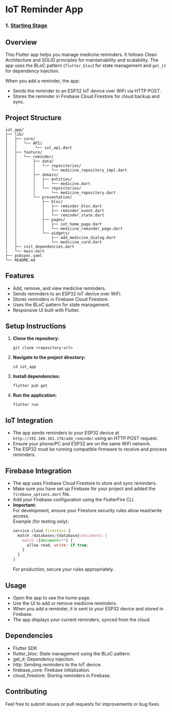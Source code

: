 # IoT Reminder App

### 1. [Starting Stage](https://github.com/MaxJakaria/iot_app/tree/0d80d92f67f6200a9bec351e44c83e554272cba2)

## Overview

This Flutter app helps you manage medicine reminders. It follows Clean Architecture and SOLID principles for maintainability and scalability. The app uses the BLoC pattern (`flutter_bloc`) for state management and `get_it` for dependency injection.

When you add a reminder, the app:

- Sends the reminder to an ESP32 IoT device over WiFi via HTTP POST.
- Stores the reminder in Firebase Cloud Firestore for cloud backup and sync.

## Project Structure

```
iot_app/
├── lib/
│   ├── core/
│   │   └── API/
│   │        └── iot_api.dart
│   ├── feature/
│   │   └── reminder/
│   │       ├── data/
│   │       │   └── repositories/
│   │       │       └── medicine_repository_impl.dart
│   │       ├── domain/
│   │       │   ├── entities/
│   │       │   │   └── medicine.dart
│   │       │   └── repositories/
│   │       │       └── medicine_repository.dart
│   │       └── presentation/
│   │           ├── bloc/
│   │           │   ├── reminder_bloc.dart
│   │           │   ├── reminder_event.dart
│   │           │   └── reminder_state.dart
│   │           ├── pages/
│   │           │   ├── iot_home_page.dart
│   │           │   └── medicine_reminder_page.dart
│   │           └── widgets/
│   │               ├── add_medicine_dialog.dart
│   │               └── medicine_card.dart
│   ├── init_dependencies.dart
│   └── main.dart
├── pubspec.yaml
└── README.md
```

## Features

- Add, remove, and view medicine reminders.
- Sends reminders to an ESP32 IoT device over WiFi.
- Stores reminders in Firebase Cloud Firestore.
- Uses the BLoC pattern for state management.
- Responsive UI built with Flutter.

## Setup Instructions

1. **Clone the repository:**
   ```
   git clone <repository-url>
   ```
2. **Navigate to the project directory:**
   ```
   cd iot_app
   ```
3. **Install dependencies:**
   ```
   flutter pub get
   ```
4. **Run the application:**
   ```
   flutter run
   ```

## IoT Integration

- The app sends reminders to your ESP32 device at `http://192.168.161.176/add_reminder` using an HTTP POST request.
- Ensure your phone/PC and ESP32 are on the same WiFi network.
- The ESP32 must be running compatible firmware to receive and process reminders.

## Firebase Integration

- The app uses Firebase Cloud Firestore to store and sync reminders.
- Make sure you have set up Firebase for your project and added the `firebase_options.dart` file.
- Add your Firebase configuration using the FlutterFire CLI.
- **Important:**  
  For development, ensure your Firestore security rules allow read/write access.  
  Example (for testing only):
  ```js
  service cloud.firestore {
    match /databases/{database}/documents {
      match /{document=**} {
        allow read, write: if true;
      }
    }
  }
  ```
  For production, secure your rules appropriately.

## Usage

- Open the app to see the home page.
- Use the UI to add or remove medicine reminders.
- When you add a reminder, it is sent to your ESP32 device and stored in Firebase.
- The app displays your current reminders, synced from the cloud.

## Dependencies

- Flutter SDK
- flutter_bloc: State management using the BLoC pattern.
- get_it: Dependency injection.
- http: Sending reminders to the IoT device.
- firebase_core: Firebase initialization.
- cloud_firestore: Storing reminders in Firebase.

## Contributing

Feel free to submit issues or pull requests for improvements or bug fixes.

